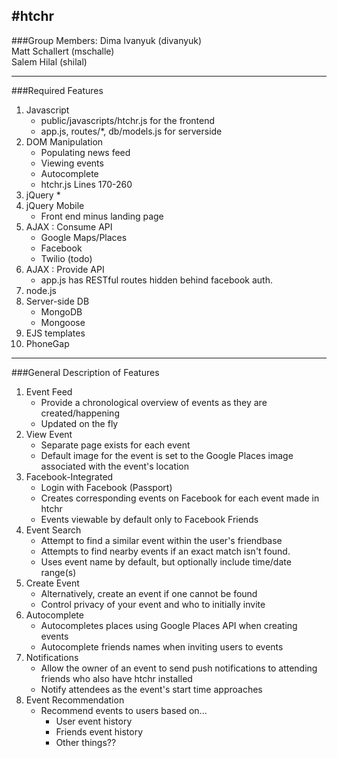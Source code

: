 #htchr
----------------------
###Group Members:
Dima Ivanyuk (divanyuk)   
Matt Schallert (mschalle)    
Salem Hilal (shilal) 
  
----------------------

###Required Features
1. Javascript 
    * public/javascripts/htchr.js for the frontend
    * app.js, routes/*, db/models.js for serverside
2. DOM Manipulation
    * Populating news feed
    * Viewing events
    * Autocomplete
    * htchr.js Lines 170-260
3. jQuery
    * 
4. jQuery Mobile
    * Front end minus landing page
5. AJAX : Consume API
    * Google Maps/Places
    * Facebook
    * Twilio (todo)
6. AJAX : Provide API
    * app.js has RESTful routes hidden behind facebook auth.
7. node.js
8. Server-side DB
    * MongoDB
    * Mongoose
9. EJS templates
10. PhoneGap

---------------------

###General Description of Features
1. Event Feed
    * Provide a chronological overview of events as they are created/happening
    * Updated on the fly
2. View Event
    * Separate page exists for each event
    * Default image for the event is set to the Google Places image associated with the event's location
3. Facebook-Integrated
    * Login with Facebook (Passport)
    * Creates corresponding events on Facebook for each event made in htchr
    * Events viewable by default only to Facebook Friends 
4. Event Search
    * Attempt to find a similar event within the user's friendbase
    * Attempts to find nearby events if an exact match isn't found.
    * Uses event name by default, but optionally include time/date range(s)
4. Create Event
    * Alternatively, create an event if one cannot be found
    * Control privacy of your event and who to initially invite
5. Autocomplete  
    * Autocompletes places using Google Places API when creating events   
    * Autocomplete friends names when inviting users to events   
6. Notifications
    * Allow the owner of an event to send push notifications to attending friends who also have htchr installed
    * Notify attendees as the event's start time approaches
7. Event Recommendation   
    * Recommend events to users based on...
        - User event history
        - Friends event history
        - Other things??